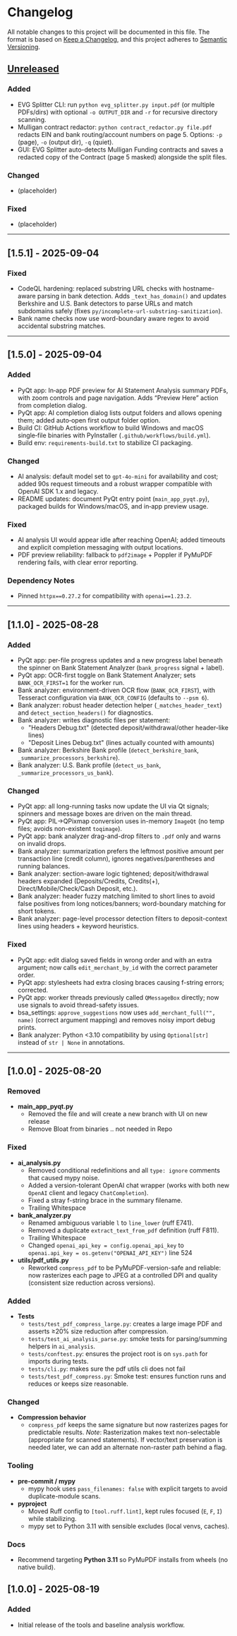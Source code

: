 # Changelog
All notable changes to this project will be documented in this file.
The format is based on [Keep a Changelog](https://keepachangelog.com/en/1.1.0/),
and this project adheres to [Semantic Versioning](https://semver.org/spec/v2.0.0.html).

## [Unreleased]
### Added
- EVG Splitter CLI: run `python evg_splitter.py input.pdf` (or multiple PDFs/dirs) with optional `-o OUTPUT_DIR` and `-r` for recursive directory scanning.
- Mulligan contract redactor: `python contract_redactor.py file.pdf` redacts EIN and bank routing/account numbers on page 5. Options: `-p` (page), `-o` (output dir), `-q` (quiet).
 - GUI: EVG Splitter auto-detects Mulligan Funding contracts and saves a redacted copy of the Contract (page 5 masked) alongside the split files.

### Changed
- (placeholder)

### Fixed
- (placeholder)

---
## [1.5.1] - 2025-09-04
### Fixed
- CodeQL hardening: replaced substring URL checks with hostname-aware parsing in bank detection. Adds `_text_has_domain()` and updates Berkshire and U.S. Bank detectors to parse URLs and match subdomains safely (fixes `py/incomplete-url-substring-sanitization`).
- Bank name checks now use word-boundary aware regex to avoid accidental substring matches.

---
## [1.5.0] - 2025-09-04
### Added
- PyQt app: In‑app PDF preview for AI Statement Analysis summary PDFs, with zoom controls and page navigation. Adds “Preview Here” action from completion dialog.
- PyQt app: AI completion dialog lists output folders and allows opening them; added auto‑open first output folder option.
- Build CI: GitHub Actions workflow to build Windows and macOS single‑file binaries with PyInstaller (`.github/workflows/build.yml`).
- Build env: `requirements-build.txt` to stabilize CI packaging.

### Changed
- AI analysis: default model set to `gpt-4o-mini` for availability and cost; added 90s request timeouts and a robust wrapper compatible with OpenAI SDK 1.x and legacy.
- README updates: document PyQt entry point (`main_app_pyqt.py`), packaged builds for Windows/macOS, and in‑app preview usage.

### Fixed
- AI analysis UI would appear idle after reaching OpenAI; added timeouts and explicit completion messaging with output locations.
- PDF preview reliability: fallback to `pdf2image` + Poppler if PyMuPDF rendering fails, with clear error reporting.

### Dependency Notes
- Pinned `httpx==0.27.2` for compatibility with `openai==1.23.2`.

---
## [1.1.0] - 2025-08-28
### Added
- PyQt app: per-file progress updates and a new progress label beneath the spinner on Bank Statement Analyzer (`bank_progress` signal + label).
- PyQt app: OCR-first toggle on Bank Statement Analyzer; sets `BANK_OCR_FIRST=1` for the worker run.
- Bank analyzer: environment-driven OCR flow (`BANK_OCR_FIRST`), with Tesseract configuration via `BANK_OCR_CONFIG` (defaults to `--psm 6`).
- Bank analyzer: robust header detection helper (`_matches_header_text`) and `detect_section_headers()` for diagnostics.
- Bank analyzer: writes diagnostic files per statement:
  - "Headers Debug.txt" (detected deposit/withdrawal/other header-like lines)
  - "Deposit Lines Debug.txt" (lines actually counted with amounts)
- Bank analyzer: Berkshire Bank profile (`detect_berkshire_bank`, `_summarize_processors_berkshire`).
- Bank analyzer: U.S. Bank profile (`detect_us_bank`, `_summarize_processors_us_bank`).

### Changed
- PyQt app: all long-running tasks now update the UI via Qt signals; spinners and message boxes are driven on the main thread.
- PyQt app: PIL→QPixmap conversion uses in-memory `ImageQt` (no temp files; avoids non-existent `toqimage`).
- PyQt app: bank analyzer drag-and-drop filters to `.pdf` only and warns on invalid drops.
- Bank analyzer: summarization prefers the leftmost positive amount per transaction line (credit column), ignores negatives/parentheses and running balances.
- Bank analyzer: section-aware logic tightened; deposit/withdrawal headers expanded (Deposits/Credits, Credits(+), Direct/Mobile/Check/Cash Deposit, etc.).
- Bank analyzer: header fuzzy matching limited to short lines to avoid false positives from long notices/banners; word-boundary matching for short tokens.
- Bank analyzer: page-level processor detection filters to deposit-context lines using headers + keyword heuristics.

### Fixed
- PyQt app: edit dialog saved fields in wrong order and with an extra argument; now calls `edit_merchant_by_id` with the correct parameter order.
- PyQt app: stylesheets had extra closing braces causing f-string errors; corrected.
- PyQt app: worker threads previously called `QMessageBox` directly; now use signals to avoid thread-safety issues.
- bsa_settings: `approve_suggestions` now uses `add_merchant_full("", name)` (correct argument mapping) and removes noisy import debug prints.
- Bank analyzer: Python <3.10 compatibility by using `Optional[str]` instead of `str | None` in annotations.


---
## [1.0.0] - 2025-08-20
### Removed
- **main_app_pyqt.py**
  - Removed the file and will create a new branch with UI on new release
  - Remove Bloat from binaries .. not needed in Repo
### Fixed
- **ai_analysis.py**
  - Removed conditional redefinitions and all `type: ignore` comments that caused mypy noise.
  - Added a version-tolerant OpenAI chat wrapper (works with both new `OpenAI` client and legacy `ChatCompletion`).
  - Fixed a stray f-string brace in the summary filename.
  - Trailing Whitespace
- **bank_analyzer.py**
  - Renamed ambiguous variable `l` to `line_lower` (ruff E741).
  - Removed a duplicate `extract_text_from_pdf` definition (ruff F811).
  - Trailing Whitespace
  - Changed `openai_api_key = config.openai_api_key` to `openai.api_key = os.getenv("OPENAI_API_KEY")` line 524
- **utils/pdf_utils.py**
  - Reworked `compress_pdf` to be PyMuPDF-version-safe and reliable: now rasterizes each page to JPEG at a controlled DPI and quality (consistent size reduction across versions).

### Added
- **Tests**
  - `tests/test_pdf_compress_large.py`: creates a large image PDF and asserts ≥20% size reduction after compression.
  - `tests/test_ai_analysis_parse.py`: smoke tests for parsing/summing helpers in `ai_analysis`.
  - `tests/conftest.py`: ensures the project root is on `sys.path` for imports during tests.
  - `tests/cli.py`: makes sure the pdf utils cli does not fail
  - `tests/test_pdf_compress.py`: Smoke test: ensures function runs and reduces or keeps size reasonable.

### Changed
- **Compression behavior**
  - `compress_pdf` keeps the same signature but now rasterizes pages for predictable results.
    _Note_: Rasterization makes text non-selectable (appropriate for scanned statements). If vector/text preservation is needed later, we can add an alternate non-raster path behind a flag.

### Tooling
- **pre-commit / mypy**
  - mypy hook uses `pass_filenames: false` with explicit targets to avoid duplicate-module scans.
- **pyproject**
  - Moved Ruff config to `[tool.ruff.lint]`, kept rules focused (`E`, `F`, `I`) while stabilizing.
  - mypy set to Python 3.11 with sensible excludes (local venvs, caches).

### Docs
- Recommend targeting **Python 3.11** so PyMuPDF installs from wheels (no native build).

## [1.0.0] - 2025-08-19
### Added
- Initial release of the tools and baseline analysis workflow.

[Unreleased]: https://github.com/aptech3/ap3te
